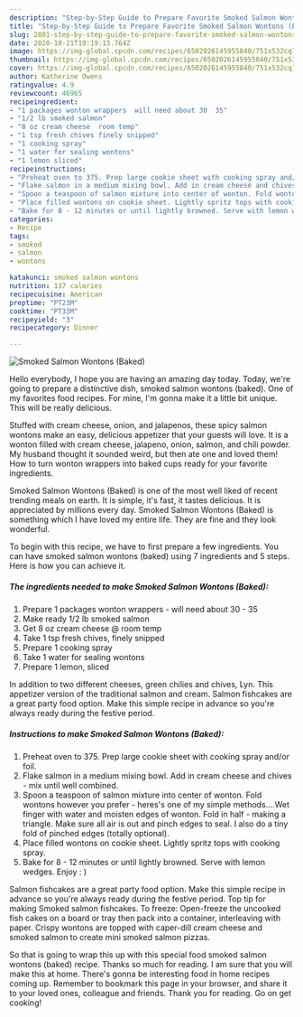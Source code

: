 ```yaml
---
description: "Step-by-Step Guide to Prepare Favorite Smoked Salmon Wontons (Baked)"
title: "Step-by-Step Guide to Prepare Favorite Smoked Salmon Wontons (Baked)"
slug: 2801-step-by-step-guide-to-prepare-favorite-smoked-salmon-wontons-baked
date: 2020-10-21T19:19:13.764Z
image: https://img-global.cpcdn.com/recipes/6502026145955840/751x532cq70/smoked-salmon-wontons-baked-recipe-main-photo.jpg
thumbnail: https://img-global.cpcdn.com/recipes/6502026145955840/751x532cq70/smoked-salmon-wontons-baked-recipe-main-photo.jpg
cover: https://img-global.cpcdn.com/recipes/6502026145955840/751x532cq70/smoked-salmon-wontons-baked-recipe-main-photo.jpg
author: Katherine Owens
ratingvalue: 4.9
reviewcount: 46965
recipeingredient:
- "1 packages wonton wrappers  will need about 30  35"
- "1/2 lb smoked salmon"
- "8 oz cream cheese  room temp"
- "1 tsp fresh chives finely snipped"
- "1 cooking spray"
- "1 water for sealing wontons"
- "1 lemon sliced"
recipeinstructions:
- "Preheat oven to 375. Prep large cookie sheet with cooking spray and/or foil."
- "Flake salmon in a medium mixing bowl. Add in cream cheese and chives - mix until well combined."
- "Spoon a teaspoon of salmon mixture into center of wonton. Fold wontons however you prefer - heres&#39;s one of my simple methods....Wet finger with water and moisten edges of wonton. Fold in half - making a triangle. Make sure all air is out and pinch edges to seal. I also do a tiny fold of pinched edges (totally optional)."
- "Place filled wontons on cookie sheet. Lightly spritz tops with cooking spray."
- "Bake for 8 - 12 minutes or until lightly browned. Serve with lemon wedges. Enjoy : )"
categories:
- Recipe
tags:
- smoked
- salmon
- wontons

katakunci: smoked salmon wontons 
nutrition: 137 calories
recipecuisine: American
preptime: "PT23M"
cooktime: "PT33M"
recipeyield: "3"
recipecategory: Dinner

---
```



![Smoked Salmon Wontons (Baked)](https://img-global.cpcdn.com/recipes/6502026145955840/751x532cq70/smoked-salmon-wontons-baked-recipe-main-photo.jpg)

Hello everybody, I hope you are having an amazing day today. Today, we're going to prepare a distinctive dish, smoked salmon wontons (baked). One of my favorites food recipes. For mine, I'm gonna make it a little bit unique. This will be really delicious.

Stuffed with cream cheese, onion, and jalapenos, these spicy salmon wontons make an easy, delicious appetizer that your guests will love. It is a wonton filled with cream cheese, jalapeno, onion, salmon, and chili powder. My husband thought it sounded weird, but then ate one and loved them! How to turn wonton wrappers into baked cups ready for your favorite ingredients.

Smoked Salmon Wontons (Baked) is one of the most well liked of recent trending meals on earth. It is simple, it's fast, it tastes delicious. It is appreciated by millions every day. Smoked Salmon Wontons (Baked) is something which I have loved my entire life. They are fine and they look wonderful.


To begin with this recipe, we have to first prepare a few ingredients. You can have smoked salmon wontons (baked) using 7 ingredients and 5 steps. Here is how you can achieve it.

<!--inarticleads1-->

##### The ingredients needed to make Smoked Salmon Wontons (Baked):

1. Prepare 1 packages wonton wrappers - will need about 30 - 35
1. Make ready 1/2 lb smoked salmon
1. Get 8 oz cream cheese @ room temp
1. Take 1 tsp fresh chives, finely snipped
1. Prepare 1 cooking spray
1. Take 1 water for sealing wontons
1. Prepare 1 lemon, sliced


In addition to two different cheeses, green chilies and chives, Lyn. This appetizer version of the traditional salmon and cream. Salmon fishcakes are a great party food option. Make this simple recipe in advance so you&#39;re always ready during the festive period. 

<!--inarticleads2-->

##### Instructions to make Smoked Salmon Wontons (Baked):

1. Preheat oven to 375. Prep large cookie sheet with cooking spray and/or foil.
1. Flake salmon in a medium mixing bowl. Add in cream cheese and chives - mix until well combined.
1. Spoon a teaspoon of salmon mixture into center of wonton. Fold wontons however you prefer - heres&#39;s one of my simple methods....Wet finger with water and moisten edges of wonton. Fold in half - making a triangle. Make sure all air is out and pinch edges to seal. I also do a tiny fold of pinched edges (totally optional).
1. Place filled wontons on cookie sheet. Lightly spritz tops with cooking spray.
1. Bake for 8 - 12 minutes or until lightly browned. Serve with lemon wedges. Enjoy : )


Salmon fishcakes are a great party food option. Make this simple recipe in advance so you&#39;re always ready during the festive period. Top tip for making Smoked salmon fishcakes. To freeze: Open-freeze the uncooked fish cakes on a board or tray then pack into a container, interleaving with paper. Crispy wontons are topped with caper-dill cream cheese and smoked salmon to create mini smoked salmon pizzas. 

So that is going to wrap this up with this special food smoked salmon wontons (baked) recipe. Thanks so much for reading. I am sure that you will make this at home. There's gonna be interesting food in home recipes coming up. Remember to bookmark this page in your browser, and share it to your loved ones, colleague and friends. Thank you for reading. Go on get cooking!
